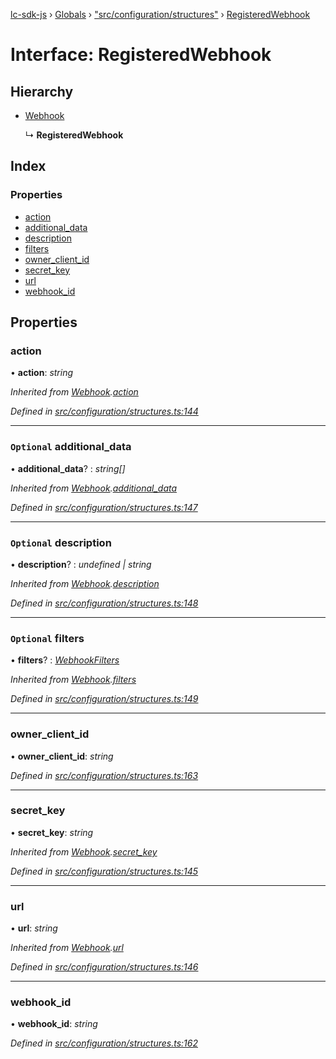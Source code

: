 [lc-sdk-js](../README.md) › [Globals](../globals.md) › ["src/configuration/structures"](../modules/_src_configuration_structures_.md) › [RegisteredWebhook](_src_configuration_structures_.registeredwebhook.md)

# Interface: RegisteredWebhook

## Hierarchy

* [Webhook](_src_configuration_structures_.webhook.md)

  ↳ **RegisteredWebhook**

## Index

### Properties

* [action](_src_configuration_structures_.registeredwebhook.md#action)
* [additional_data](_src_configuration_structures_.registeredwebhook.md#optional-additional_data)
* [description](_src_configuration_structures_.registeredwebhook.md#optional-description)
* [filters](_src_configuration_structures_.registeredwebhook.md#optional-filters)
* [owner_client_id](_src_configuration_structures_.registeredwebhook.md#owner_client_id)
* [secret_key](_src_configuration_structures_.registeredwebhook.md#secret_key)
* [url](_src_configuration_structures_.registeredwebhook.md#url)
* [webhook_id](_src_configuration_structures_.registeredwebhook.md#webhook_id)

## Properties

###  action

• **action**: *string*

*Inherited from [Webhook](_src_configuration_structures_.webhook.md).[action](_src_configuration_structures_.webhook.md#action)*

*Defined in [src/configuration/structures.ts:144](https://github.com/livechat/lc-sdk-js/blob/38eeefe/src/configuration/structures.ts#L144)*

___

### `Optional` additional_data

• **additional_data**? : *string[]*

*Inherited from [Webhook](_src_configuration_structures_.webhook.md).[additional_data](_src_configuration_structures_.webhook.md#optional-additional_data)*

*Defined in [src/configuration/structures.ts:147](https://github.com/livechat/lc-sdk-js/blob/38eeefe/src/configuration/structures.ts#L147)*

___

### `Optional` description

• **description**? : *undefined | string*

*Inherited from [Webhook](_src_configuration_structures_.webhook.md).[description](_src_configuration_structures_.webhook.md#optional-description)*

*Defined in [src/configuration/structures.ts:148](https://github.com/livechat/lc-sdk-js/blob/38eeefe/src/configuration/structures.ts#L148)*

___

### `Optional` filters

• **filters**? : *[WebhookFilters](_src_configuration_structures_.webhookfilters.md)*

*Inherited from [Webhook](_src_configuration_structures_.webhook.md).[filters](_src_configuration_structures_.webhook.md#optional-filters)*

*Defined in [src/configuration/structures.ts:149](https://github.com/livechat/lc-sdk-js/blob/38eeefe/src/configuration/structures.ts#L149)*

___

###  owner_client_id

• **owner_client_id**: *string*

*Defined in [src/configuration/structures.ts:163](https://github.com/livechat/lc-sdk-js/blob/38eeefe/src/configuration/structures.ts#L163)*

___

###  secret_key

• **secret_key**: *string*

*Inherited from [Webhook](_src_configuration_structures_.webhook.md).[secret_key](_src_configuration_structures_.webhook.md#secret_key)*

*Defined in [src/configuration/structures.ts:145](https://github.com/livechat/lc-sdk-js/blob/38eeefe/src/configuration/structures.ts#L145)*

___

###  url

• **url**: *string*

*Inherited from [Webhook](_src_configuration_structures_.webhook.md).[url](_src_configuration_structures_.webhook.md#url)*

*Defined in [src/configuration/structures.ts:146](https://github.com/livechat/lc-sdk-js/blob/38eeefe/src/configuration/structures.ts#L146)*

___

###  webhook_id

• **webhook_id**: *string*

*Defined in [src/configuration/structures.ts:162](https://github.com/livechat/lc-sdk-js/blob/38eeefe/src/configuration/structures.ts#L162)*
